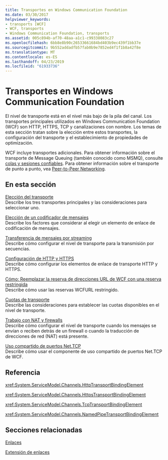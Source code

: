 ```yaml
---
title: Transportes en Windows Communication Foundation
ms.date: 03/30/2017
helpviewer_keywords:
- transports [WCF]
- WCF, transports
- Windows Communication Foundation, transports
ms.assetid: 005c894b-af70-48aa-a1c1-c99338083c27
ms.openlocfilehash: 6bb8e8b90c26533661684bd403b9ec439f1bb37e
ms.sourcegitcommit: 9b552addadfb57fab0b9e7852ed4f1f1b8a42f8e
ms.translationtype: MT
ms.contentlocale: es-ES
ms.lasthandoff: 04/23/2019
ms.locfileid: "61933736"
---
```

# <a name="transports-in-windows-communication-foundation"></a>Transportes en Windows Communication Foundation
El nivel de transporte está en el nivel más bajo de la pila del canal. Los transportes principales utilizados en Windows Communication Foundation (WCF) son HTTP, HTTPS, TCP y canalizaciones con nombre. Los temas de esta sección tratan sobre la elección entre estos transportes, la configuración del transporte y el establecimiento de propiedades de optimización.  
  
 WCF incluye transportes adicionales. Para obtener información sobre el transporte de Message Queuing (también conocido como MSMQ), consulte [colas y sesiones confiables](../../../../docs/framework/wcf/feature-details/queues-and-reliable-sessions.md). Para obtener información sobre el transporte de punto a punto, vea [Peer-to-Peer Networking](../../../../docs/framework/wcf/feature-details/peer-to-peer-networking.md).  
  
## <a name="in-this-section"></a>En esta sección  
 [Elección del transporte](../../../../docs/framework/wcf/feature-details/choosing-a-transport.md)  
 Describe los tres transportes principales y las consideraciones para seleccionar uno.  
  
 [Elección de un codificador de mensajes](../../../../docs/framework/wcf/feature-details/choosing-a-message-encoder.md)  
 Describe los factores que considerar al elegir un elemento de enlace de codificación de mensajes.  
  
 [Transferencia de mensajes por streaming](../../../../docs/framework/wcf/feature-details/streaming-message-transfer.md)  
 Describe cómo configurar el nivel de transporte para la transmisión por secuencias.  
  
 [Configuración de HTTP y HTTPS](../../../../docs/framework/wcf/feature-details/configuring-http-and-https.md)  
 Describe cómo configurar los elementos de enlace de transporte HTTP y HTTPS.  
  
 [Cómo: Reemplazar la reserva de direcciones URL de WCF con una reserva restringida](../../../../docs/framework/wcf/feature-details/how-to-replace-the-wcf-url-reservation-with-a-restricted-reservation.md)  
 Describe cómo usar las reservas WCFURL restringido.  
  
 [Cuotas de transporte](../../../../docs/framework/wcf/feature-details/transport-quotas.md)  
 Describe las consideraciones para establecer las cuotas disponibles en el nivel de transporte.  
  
 [Trabajo con NAT y firewalls](../../../../docs/framework/wcf/feature-details/working-with-nats-and-firewalls.md)  
 Describe cómo configurar el nivel de transporte cuando los mensajes se envían o reciben detrás de un firewall o cuando la traducción de direcciones de red (NAT) está presente.  
  
 [Uso compartido de puertos Net.TCP](../../../../docs/framework/wcf/feature-details/net-tcp-port-sharing.md)  
 Describe cómo usar el componente de uso compartido de puertos Net.TCP de WCF.  
  
## <a name="reference"></a>Referencia  
 <xref:System.ServiceModel.Channels.HttpTransportBindingElement>  
  
 <xref:System.ServiceModel.Channels.HttpsTransportBindingElement>  
  
 <xref:System.ServiceModel.Channels.TcpTransportBindingElement>  
  
 <xref:System.ServiceModel.Channels.NamedPipeTransportBindingElement>  
  
## <a name="related-sections"></a>Secciones relacionadas  
 [Enlaces](../../../../docs/framework/wcf/feature-details/bindings.md)  
  
 [Extensión de enlaces](../../../../docs/framework/wcf/extending/extending-bindings.md)

